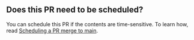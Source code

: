 
## Does this PR need to be scheduled?
You can schedule this PR if the contents are time-sensitive. To learn how, read [Scheduling a PR merge to main](https://github.com/launchdarkly/git-gatsby/blob/main/README.md#internal-launchdarkly-use-only-scheduling-a-pr-merge-to-main).
